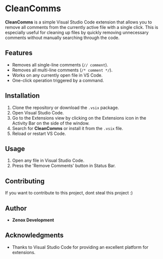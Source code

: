# CleanComms

**CleanComms** is a simple Visual Studio Code extension that allows you to remove all comments from the currently active file with a single click. This is especially useful for cleaning up files by quickly removing unnecessary comments without manually searching through the code.

## Features

- Removes all single-line comments (`// comment`).
- Removes all multi-line comments (`/* comment */`).
- Works on any currently open file in VS Code.
- One-click operation triggered by a command.

## Installation

1. Clone the repository or download the `.vsix` package.
2. Open Visual Studio Code.
3. Go to the Extensions view by clicking on the Extensions icon in the Activity Bar on the side of the window.
4. Search for **CleanComms** or install it from the `.vsix` file.
5. Reload or restart VS Code.

## Usage

1. Open any file in Visual Studio Code.
2. Press the 'Remove Comments' button in Status Bar.

## Contributing

If you want to contribute to this project, dont steal this project :)

## Author

- **Zenox Development**

## Acknowledgments

- Thanks to Visual Studio Code for providing an excellent platform for extensions.
